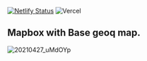 [![Netlify Status](https://api.netlify.com/api/v1/badges/2b75bebf-87fe-42f9-9798-de6aeecc383d/deploy-status)](https://app.netlify.com/sites/mapbox-geoq-basemap/deploys)
![Vercel](http://therealsujitk-vercel-badge.vercel.app/?app=mapbox-base-map)

## Mapbox with Base geoq map.


![20210427_uMdOYp](https://cdn.jsdelivr.net/gh/crexk/pic-archive@main/uPic/20210427_uMdOYp.png)